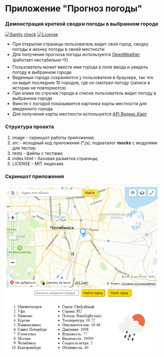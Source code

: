 # Приложение "Прогноз погоды"

### Демонстрация краткой сводки погоды в выбранном городе

[![Sanity check](https://github.com/svpotysev/Otus.JS-Basic.HW14.WeatherForecast/actions/workflows/sanity-check.yml/badge.svg)](https://github.com/svpotysev/Otus.JS-Basic.HW14.WeatherForecast/actions/workflows/sanity-check.yml)
[![License][license-image]][license-url]

[license-url]: https://github.com/svpotysev/Otus.JS-Basic.HW14.WeatherForecast/blob/main/LICENSE
[license-image]: https://img.shields.io/badge/license-MIT-brightgreen.svg?style=flat

- При открытии страницы пользователь видит свой город, сводку погоды и иконку погоды в своей местности
- Для получения прогноза погоды используется [OpenWeather](https://openweathermap.org/current) (работает нестабильно :-1:)
- Пользователь может ввести имя города в поле ввода и увидеть погоду в выбранном городе
- Веденные города сохраняются у пользователя в браузере, так что он видит последние 10 городов, где он смотрел погоду (записи в истории не повторяются)
- При клике по строчке города в списке пользователь видит погоду в выбранном городе
- Вместе с погодой показывается картинка карты местности для введенного города
- Для получения карты местности используется [API Яндекс.Карт](https://yandex.ru/dev/maps/)

### Структура проекта

1. image - скриншот работы приложения;
2. src - исходный код приложения (\*.js), подкаталог **mocks** с модулями для тестов;
3. tests - файлы с тестами;
4. index.html - базовая разметка страницы;
5. LICENSE - MIT лицензия.

### Скриншот приложения

![This is an image](/image/screenshot.jpg)
